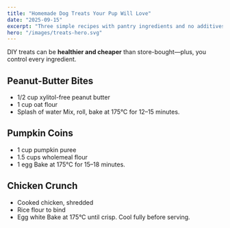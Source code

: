 ```yaml
---
title: "Homemade Dog Treats Your Pup Will Love"
date: "2025-09-15"
excerpt: "Three simple recipes with pantry ingredients and no additives."
hero: "/images/treats-hero.svg"
---
```


DIY treats can be **healthier and cheaper** than store-bought—plus, you control every ingredient.

## Peanut-Butter Bites
- 1/2 cup xylitol-free peanut butter
- 1 cup oat flour
- Splash of water
Mix, roll, bake at 175°C for 12–15 minutes.

## Pumpkin Coins
- 1 cup pumpkin puree
- 1.5 cups wholemeal flour
- 1 egg
Bake at 175°C for 15–18 minutes.

## Chicken Crunch
- Cooked chicken, shredded
- Rice flour to bind
- Egg white
Bake at 175°C until crisp. Cool fully before serving.
